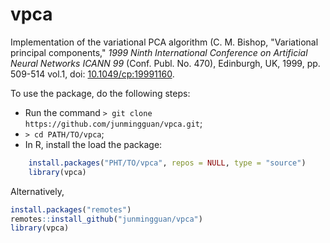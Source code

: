 # vpca
Implementation of the variational PCA algorithm (C. M. Bishop, "Variational principal components," *1999 Ninth International Conference on Artificial Neural Networks ICANN 99* (Conf. Publ. No. 470), Edinburgh, UK, 1999, pp. 509-514 vol.1, doi: [10.1049/cp:19991160](https://doi.org/10.1049/cp:19991160).

To use the package, do the following steps:

-   Run the command `> git clone https://github.com/junmingguan/vpca.git`;
-   `> cd PATH/TO/vpca`;
-   In R, install the load the package:
```r
    install.packages("PHT/TO/vpca", repos = NULL, type = "source")
    library(vpca)
```

Alternatively,

```r
install.packages("remotes")
remotes::install_github("junmingguan/vpca")
library(vpca)
```


